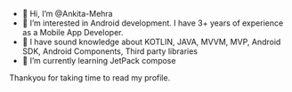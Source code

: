 - 👋 Hi, I’m @Ankita-Mehra
- 👀 I’m interested in Android development. I have 3+ years of experience as a Mobile App Developer.
- 💞️ I have sound knowledge about 
      KOTLIN, JAVA, MVVM, MVP,
       Android SDK, Android Components, Third party libraries
- 🌱 I’m currently learning JetPack compose


Thankyou for taking time to read my profile. 


<!---
- 📫 How to reach me 
Ankita-Mehra/Ankita-Mehra is a ✨ special ✨ repository because its `README.md` (this file) appears on your GitHub profile.
You can click the Preview link to take a look at your changes.
--->
